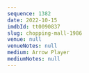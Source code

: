 ```yaml
---
sequence: 1382
date: 2022-10-15
imdbId: tt0090837
slug: chopping-mall-1986
venue: null
venueNotes: null
medium: Arrow Player
mediumNotes: null
---
```


